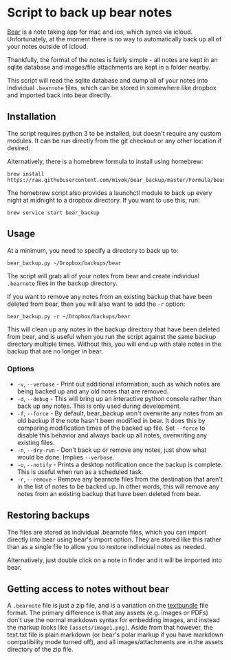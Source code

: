 # Script to back up bear notes

[Bear](http://www.bear-writer.com/) is a note taking app for mac and ios,
which syncs via icloud. Unfortunately, at the moment there is no way to
automatically back up all of your notes outside of icloud.

Thankfully, the format of the notes is fairly simple - all notes are kept in
an sqlite database and images/file attachments are kept in a folder nearby.

This script will read the sqlite database and dump all of your notes into
individual `.bearnote` files, which can be stored in somewhere like dropbox
and imported back into bear directly.


## Installation

The script requires python 3 to be installed, but doesn't require any custom
modules. It can be run directly from the git checkout or any other location if
desired.

Alternatively, there is a homebrew formula to install using homebrew:

```
brew install https://raw.githubusercontent.com/mivok/bear_backup/master/Formula/bear_backup.rb
```

The homebrew script also provides a launchctl module to back up every night at
midnight to a dropbox directory. If you want to use this, run:

```
brew service start bear_backup
```

## Usage

At a minimum, you need to specify a directory to back up to:

```
bear_backup.py ~/Dropbox/backups/bear
```

The script will grab all of your notes from bear and create individual
`.bearnote` files in the backup directory.

If you want to remove any notes from an existing backup that have been deleted
from bear, then you will also want to add the `-r` option:

```
bear_backup.py -r ~/Dropbox/backups/bear
```

This will clean up any notes in the backup directory that have been deleted
from bear, and is useful when you run the script against the same backup
directory multiple times. Without this, you will end up with stale notes in
the backup that are no longer in bear.

### Options

* `-v`, `--verbose` - Print out additional information, such as which notes
  are being backed up and any old notes that are removed.
* `-d`, `--debug` - This will bring up an interactive python console rather
  than back up any notes. This is only used during development.
* `-f`, `--force` - By default, bear_backup won't overwrite any notes from an
  old backup if the note hasn't been modified in bear. It does this by
  comparing modification times of the backed up file. Set `--force` to
  disable this behavior and always back up all notes, overwriting any existing
  files.
* `-n`, `--dry-run` - Don't back up or remove any notes, just show what would
  be done. Implies `--verbose`.
* `-o`, `--notify` - Prints a desktop notification once the backup is
  complete. This is useful when run as a scheduled task.
* `-r`, `--remove` - Remove any bearnote files from the destination that
  aren't in the list of notes to be backed up. In other words, this will
  remove any notes from an existing backup that have been deleted from bear.

## Restoring backups

The files are stored as individual .bearnote files, which you can import
directly into bear using bear's import option. They are stored like this
rather than as a single file to allow you to restore individual notes as
needed.

Alternatively, just double click on a note in finder and it will be imported
into bear.

## Getting access to notes without bear

A `.bearnote` file is just a zip file, and is a variation on the
[textbundle](https://textbundle.org) file format. The primary difference is
that any assets (e.g. images or PDFs) don't use the normal markdown syntax for
embedding images, and instead the markup looks like `[assets/image1.png]`.
Aside from that however, the text.txt file is plain markdown (or bear's polar
markup if you have markdown compatibility mode turned off), and all
images/attachments are in the assets directory of the zip file.
